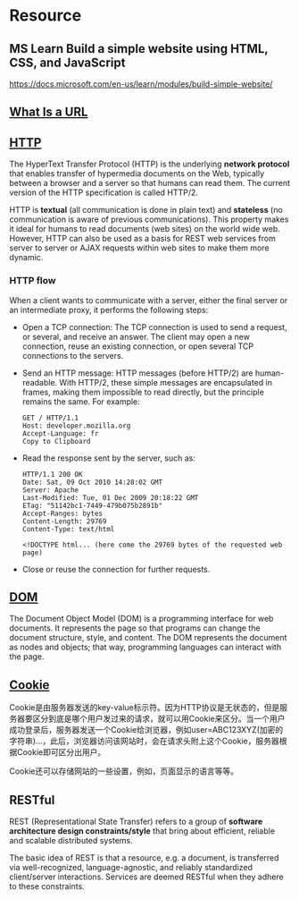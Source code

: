 # Resource

## MS Learn Build a simple website using HTML, CSS, and JavaScript

https://docs.microsoft.com/en-us/learn/modules/build-simple-website/

## [What Is a URL](./WhatIsAURL.md)

## [HTTP](https://developer.mozilla.org/en-US/docs/Glossary/HTTP)

The HyperText Transfer Protocol (HTTP) is the underlying **network protocol** that enables transfer of hypermedia documents on the Web, typically between a browser and a server so that humans can read them. The current version of the HTTP specification is called HTTP/2.

HTTP is **textual** (all communication is done in plain text) and **stateless** (no communication is aware of previous communications). This property makes it ideal for humans to read documents (web sites) on the world wide web. However, HTTP can also be used as a basis for REST web services from server to server or AJAX requests within web sites to make them more dynamic.

### HTTP flow

When a client wants to communicate with a server, either the final server or an intermediate proxy, it performs the following steps:

+ Open a TCP connection: The TCP connection is used to send a request, or several, and receive an answer. The client may open a new connection, reuse an existing connection, or open several TCP connections to the servers.
+ Send an HTTP message: HTTP messages (before HTTP/2) are human-readable. With HTTP/2, these simple messages are encapsulated in frames, making them impossible to read directly, but the principle remains the same. For example:

    ```http
    GET / HTTP/1.1
    Host: developer.mozilla.org
    Accept-Language: fr
    Copy to Clipboard
    ```

+ Read the response sent by the server, such as:

    ```http
    HTTP/1.1 200 OK
    Date: Sat, 09 Oct 2010 14:28:02 GMT
    Server: Apache
    Last-Modified: Tue, 01 Dec 2009 20:18:22 GMT
    ETag: "51142bc1-7449-479b075b2891b"
    Accept-Ranges: bytes
    Content-Length: 29769
    Content-Type: text/html

    <!DOCTYPE html... (here come the 29769 bytes of the requested web page)
    ```

+ Close or reuse the connection for further requests.

## [DOM](https://developer.mozilla.org/en-US/docs/Web/API/Document_Object_Model/Introduction)

The Document Object Model (DOM) is a programming interface for web documents. It represents the page so that programs can change the document structure, style, and content. The DOM represents the document as nodes and objects; that way, programming languages can interact with the page.

## [Cookie](https://www.liaoxuefeng.com/wiki/1022910821149312/1023022272084160)

Cookie是由服务器发送的key-value标示符。因为HTTP协议是无状态的，但是服务器要区分到底是哪个用户发过来的请求，就可以用Cookie来区分。当一个用户成功登录后，服务器发送一个Cookie给浏览器，例如user=ABC123XYZ(加密的字符串)...，此后，浏览器访问该网站时，会在请求头附上这个Cookie，服务器根据Cookie即可区分出用户。

Cookie还可以存储网站的一些设置，例如，页面显示的语言等等。

## RESTful

REST (Representational State Transfer) refers to a group of **software architecture design constraints/style** that bring about efficient, reliable and scalable distributed systems.

The basic idea of REST is that a resource, e.g. a document, is transferred via well-recognized, language-agnostic, and reliably standardized client/server interactions. Services are deemed RESTful when they adhere to these constraints.
